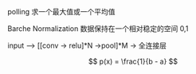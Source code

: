 



polling  求一个最大值或一个平均值





Barche Normalization  数据保持在一个相对稳定的空间  0,1





input --> [[conv -> relu]*N ->pool]*M -> 全连接层


$$
p(x) = \frac{1}{b - a}
$$
